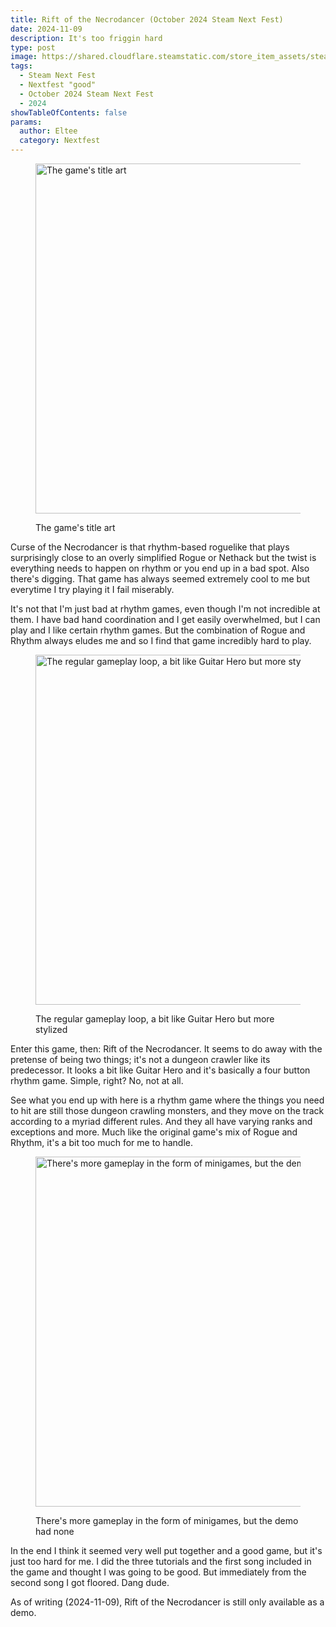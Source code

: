 ```yaml
---
title: Rift of the Necrodancer (October 2024 Steam Next Fest)
date: 2024-11-09
description: It's too friggin hard
type: post
image: https://shared.cloudflare.steamstatic.com/store_item_assets/steam/apps/2073250/header.jpg?t=1731010089
tags:
  - Steam Next Fest
  - Nextfest "good"
  - October 2024 Steam Next Fest
  - 2024
showTableOfContents: false
params:
  author: Eltee
  category: Nextfest
---
```

<figure><img src="https://shared.cloudflare.steamstatic.com/store_item_assets/steam/apps/2073250/header.jpg?t=1731010089" alt="The game's title art" width="560px"><figcaption><p>The game's title art</p></figcaption></figure>

Curse of the Necrodancer is that rhythm-based roguelike that plays surprisingly close to an overly simplified Rogue or Nethack but the twist is everything needs to happen on rhythm or you end up in a bad spot. Also there's digging. That game has always seemed extremely cool to me but everytime I try playing it I fail miserably.

It's not that I'm just bad at rhythm games, even though I'm not incredible at them. I have bad hand coordination and I get easily overwhelmed, but I can play and I like certain rhythm games. But the combination of Rogue and Rhythm always eludes me and so I find that game incredibly hard to play.

<figure><img src="https://shared.cloudflare.steamstatic.com/store_item_assets/steam/apps/2073250/ss_1e34d0331e3d1aa046fb2dd55d23c1abb0c75f37.1920x1080.jpg?t=1731010089" alt="The regular gameplay loop, a bit like Guitar Hero but more stylized" width="560px "><figcaption><p>The regular gameplay loop, a bit like Guitar Hero but more stylized</p></figcaption></figure>

Enter this game, then: Rift of the Necrodancer. It seems to do away with the pretense of being two things; it's not a dungeon crawler like its predecessor. It looks a bit like Guitar Hero and it's basically a four button rhythm game. Simple, right? No, not at all.

See what you end up with here is a rhythm game where the things you need to hit are still those dungeon crawling monsters, and they move on the track according to a myriad different rules. And they all have varying ranks and exceptions and more. Much like the original game's mix of Rogue and Rhythm, it's a bit too much for me to handle.

<figure><img src="https://shared.cloudflare.steamstatic.com/store_item_assets/steam/apps/2073250/ss_5af1a198bd6c2fab47ad8e080c1cfadf3139b96e.1920x1080.jpg?t=1731010089" alt="There's more gameplay in the form of minigames, but the demo had none" width="560px"><figcaption><p>There's more gameplay in the form of minigames, but the demo had none</p></figcaption></figure>

In the end I think it seemed very well put together and a good game, but it's just too hard for me. I did the three tutorials and the first song included in the game and thought I was going to be good. But immediately from the second song I got floored. Dang dude.

As of writing (2024-11-09), Rift of the Necrodancer is still only available as a demo.
